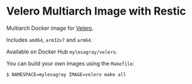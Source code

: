 # Velero Multiarch Image with Restic

Multiarch Docker image for [Velero](https://velero.io).

Includes `amd64`, `arm32v7` and `arm64`.

Available on Docker Hub `mylesagray/velero`.

You can build your own images using the `Makefile`:

```sh
$ NAMESPACE=mylesagray IMAGE=velero make all
```